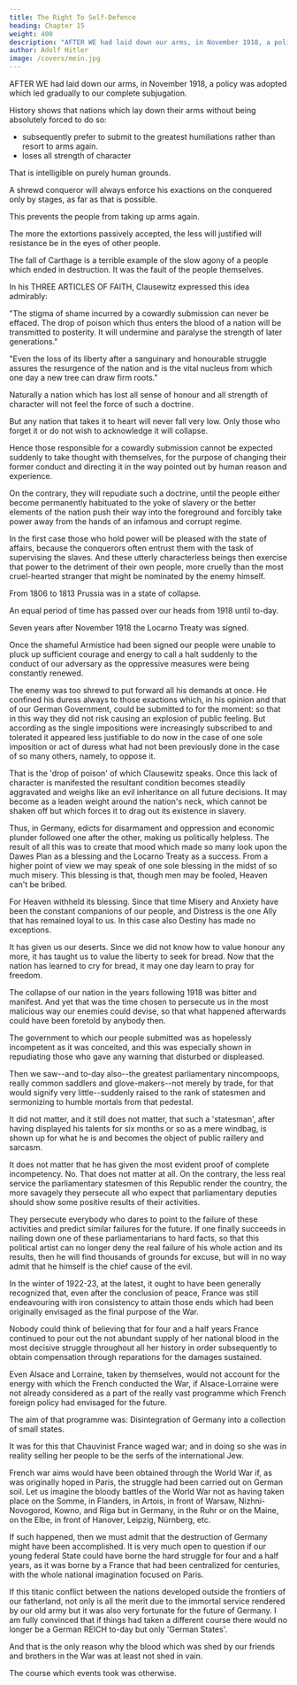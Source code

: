 ```yaml
---
title: The Right To Self-Defence
heading: Chapter 15
weight: 400
description: "AFTER WE had laid down our arms, in November 1918, a policy was adopted which led gradually to our complete subjugation"
author: Adolf Hitler
image: /covers/mein.jpg
---
```




AFTER WE had laid down our arms, in November 1918, a policy was adopted which led gradually to our complete subjugation.

History shows that nations which lay down their arms without being absolutely forced to do so:
- subsequently prefer to submit to the greatest humiliations rather than resort to arms again.
- loses all strength of character
<!-- --which is always the case with every nation that voluntarily submits to the threats of an opponent -->

That is intelligible on purely human grounds. 

A shrewd conqueror will always enforce his exactions on the conquered only by stages, as far as that is possible. 

This prevents the people from taking up arms again.

<!-- Then he may expect that a people who have --will not find in any of these acts of oppression, if one be enforced apart from the other, sufficient grounds for .  -->

The more the extortions passively accepted, the less will justified will resistance be in the eyes of other people.

<!-- , if the vanquished nation should end by revolting against the last act of oppression in a
long series.

That is specially so if the nation has already patiently and silently
accepted impositions which were much more exacting. -->

The fall of Carthage is a terrible example of the slow agony of a people which ended in destruction. It was the fault of the people themselves.

In his THREE ARTICLES OF FAITH, Clausewitz expressed this idea admirably:

"The stigma of shame incurred by a cowardly submission can never be effaced. The drop of poison which thus enters the blood of a nation will be transmitted to posterity. It will undermine and paralyse the strength of
later generations." 

"Even the loss of its liberty after a sanguinary and honourable struggle assures the resurgence of the nation and is the vital nucleus from which one day a new tree can draw firm roots."

Naturally a nation which has lost all sense of honour and all strength of character will not feel the force of such a doctrine. 

But any nation that takes it to heart will never fall very low. Only those who forget it or do not wish to acknowledge it will collapse. 

Hence those responsible for a cowardly submission cannot be expected suddenly to  take thought with themselves, for the purpose of changing their former conduct and directing it in the way pointed out by human reason and experience. 

On the contrary, they will repudiate such a doctrine, until the people either become permanently habituated to the yoke of slavery or the better elements of the nation push their way into the foreground and forcibly take power away from the hands of an infamous and corrupt regime. 

In the first case those who hold power will be pleased with the state of affairs, because the conquerors often entrust them with the task of supervising the slaves. And these utterly characterless beings then exercise that power to the detriment of their own people, more cruelly than the most cruel-hearted stranger that might be nominated by the enemy himself.

<!-- The events which happened subsequent to 1918 in Germany prove how the hope of
securing the clemency of the victor by making a voluntary submission had the most
disastrous influence on the political views and conduct of the broad masses. I say the
broad masses explicitly, because I cannot persuade myself that the things which were
done or left undone by the leaders of the people are to be attributed to a similar
disastrous illusion. Seeing that the direction of our historical destiny after the war was
now openly controlled by the Jews, it is impossible to admit that a defective knowledge
of the state of affairs was the sole cause of our misfortunes. On the contrary, the
conclusion that must be drawn from the facts is that our people were intentionally
driven to ruin. If we examine it from this point of view we shall find that the direction
of the nation's foreign policy was not so foolish as it appeared; for on scrutinizing the
matter closely we see clearly that this conduct was a procedure which had been calmly
calculated, shrewdly defined and logically carried out in the service of the Jewish idea
and the Jewish endeavour to secure the mastery of the world. -->

From 1806 to 1813 Prussia was in a state of collapse. 

<!-- But that period sufficed to renew the vital energies of the nation and inspire it once more with a resolute determination to fight.  -->

An equal period of time has passed over our heads from 1918 until to-day.

<!-- , and no
advantage has been derived from it. On the contrary, the vital strength of our State has
been steadily sapped. -->

Seven years after November 1918 the Locarno Treaty was signed.

<!-- Thus the development which took place was what I have indicated above. -->

Once the shameful Armistice had been signed our people were unable to pluck up sufficient courage and energy to call a halt suddenly to the conduct of our adversary as the oppressive measures were being constantly renewed. 

The enemy was too shrewd to put forward all his demands at once. He confined his duress always to those exactions which, in his opinion and that of our German Government, could be submitted to for
the moment: so that in this way they did not risk causing an explosion of public feeling.
But according as the single impositions were increasingly subscribed to and tolerated it
appeared less justifiable to do now in the case of one sole imposition or act of duress 
what had not been previously done in the case of so many others, namely, to oppose it.

That is the 'drop of poison' of which Clausewitz speaks. Once this lack of character is manifested the resultant condition becomes steadily aggravated and weighs like an evil inheritance on all future decisions. It may become as a leaden weight around the nation's neck, which cannot be shaken off but which forces it to drag out its existence in slavery.

Thus, in Germany, edicts for disarmament and oppression and economic plunder followed one after the other, making us politically helpless. The result of all this was to create that mood which made so many look upon the Dawes Plan as a blessing and the Locarno Treaty as a success. From a higher point of view we may speak of one sole blessing in the midst of so much misery. This blessing is that, though men may be
fooled, Heaven can't be bribed. 

For Heaven withheld its blessing. Since that time Misery and Anxiety have been the constant companions of our people, and Distress is the one Ally that has remained loyal to us. In this case also Destiny has made no exceptions. 

It has given us our deserts. Since we did not know how to value honour any more, it has taught us to value the liberty to seek for bread. Now that the nation has learned to cry for bread, it may one day learn to pray for freedom.

The collapse of our nation in the years following 1918 was bitter and manifest. And yet that was the time chosen to persecute us in the most malicious way our enemies could devise, so that what happened afterwards could have been foretold by anybody then. 

The government to which our people submitted was as hopelessly incompetent as it was conceited, and this was especially shown in repudiating those who gave any warning that disturbed or displeased.

Then we saw--and to-day also--the greatest parliamentary nincompoops, really common saddlers and glove-makers--not merely by trade, for that would signify very little--suddenly raised to the rank of statesmen and sermonizing to humble mortals from that pedestal. 

It did not matter, and it still does not matter, that such a 'statesman', after having displayed his talents for six months or so as a mere windbag, is shown up for what he is and becomes the object of public raillery
and sarcasm. 

It does not matter that he has given the most evident proof of complete incompetency. No. That does not matter at all. On the contrary, the less real service the parliamentary statesmen of this Republic render the country, the more savagely they persecute all who expect that parliamentary deputies should show some positive results of their activities. 

They persecute everybody who dares to point to the failure of these activities and predict similar failures for the future. If one finally succeeds in nailing down one of these parliamentarians to hard facts, so that this political artist can no longer deny the real failure of his whole action and its results, then he will find thousands of grounds for excuse, but will in no way admit that he himself is the chief cause of the evil.

In the winter of 1922-23, at the latest, it ought to have been generally recognized that, even after the conclusion of peace, France was still endeavouring with iron consistency to attain those ends which had been originally envisaged as the final purpose of the War. 

Nobody could think of believing that for four and a half years France continued to pour out the not abundant supply of her national blood in the most decisive struggle throughout all her history in order subsequently to obtain compensation through reparations for the damages sustained. 

Even Alsace and Lorraine, taken by themselves, would not account for the energy with which the French conducted the War, if Alsace-Lorraine were not already considered as a part of the really vast programme which French foreign policy had envisaged for the future. 

The aim of that programme was: Disintegration of Germany into a collection of small states.

It was for this that Chauvinist France waged war; and in doing so she was in reality selling her people to be the serfs of the international Jew.

French war aims would have been obtained through the World War if, as was originally hoped in Paris, the struggle had been carried out on German soil. Let us imagine the bloody battles of the World War not as having taken place on the Somme, in Flanders, in Artois, in front of Warsaw, Nizhni-Novogorod, Kowno, and Riga but in Germany, in the Ruhr or on the Maine, on the Elbe, in front of Hanover, Leipzig, Nürnberg, etc. 

If such happened, then we must admit that the destruction of Germany might have been accomplished. It is very much open to question if our young federal State could have borne the hard struggle for four and a half years, as it was borne by a France that had been centralized for centuries, with the whole national imagination focused on Paris. 

If this titanic conflict between the nations developed outside the frontiers of our fatherland, not only is all the merit due to the immortal service rendered by our old army but it was also very fortunate for the future of Germany. I am fully convinced that if things had taken a different course there would no longer be a German REICH to-day but only 'German States'. 

And that is the only reason why the blood which was shed by our friends and brothers in the War was at least not shed in vain.

The course which events took was otherwise. 


